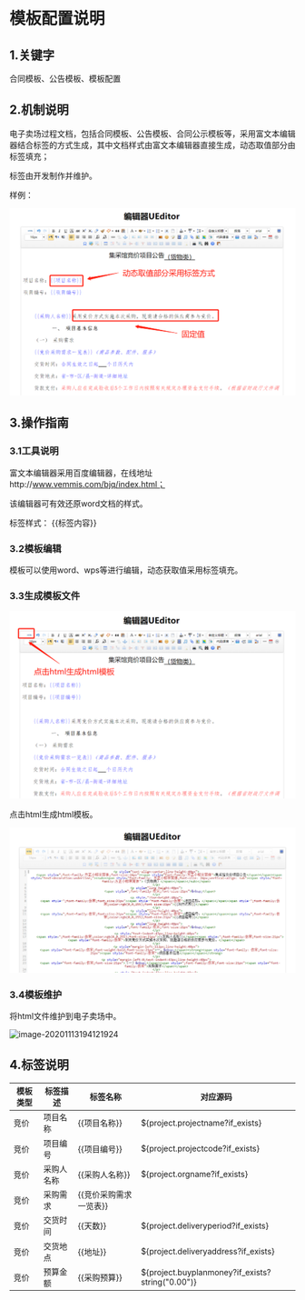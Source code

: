 # 模板配置说明

## 1.关键字

合同模板、公告模板、模板配置

## 2.机制说明

电子卖场过程文档，包括合同模板、公告模板、合同公示模板等，采用富文本编辑器结合标签的方式生成，其中文档样式由富文本编辑器直接生成，动态取值部分由标签填充；

标签由开发制作并维护。

样例：

![image-20201113142249269](./模板配置说明/img/image-20201113142249269.png)

## 3.操作指南

### 3.1工具说明

富文本编辑器采用百度编辑器，在线地址http://www.vemmis.com/bjq/index.html；

该编辑器可有效还原word文档的样式。

标签样式：  {{标签内容}}

### 3.2模板编辑

模板可以使用word、wps等进行编辑，动态获取值采用标签填充。

### 3.3生成模板文件

![image-20201113143106254](./模板配置说明/img/image-20201113143106254.png)

点击html生成html模板。

![image-20201113143209339](模板配置说明/img/image-20201113143209339.png)

### 3.4模板维护

将html文件维护到电子卖场中。

![image-20201113194121924](模板配置说明./img/image-20201113194121924.png)

## 4.标签说明

| 模板类型 | 标签描述   | 标签名称               | 对应源码                                         |
| -------- | ---------- | ---------------------- | ------------------------------------------------ |
| 竞价     | 项目名称   | {{项目名称}}           | ${project.projectname?if_exists}                 |
| 竞价     | 项目编号   | {{项目编号}}           | ${project.projectcode?if_exists}                 |
| 竞价     | 采购人名称 | {{采购人名称}}         | ${project.orgname?if_exists}                     |
| 竞价     | 采购需求   | {{竞价采购需求一览表}} |                                                  |
| 竞价     | 交货时间   | {{天数}}               | ${project.deliveryperiod?if_exists}              |
| 竞价     | 交货地点   | {{地址}}               | ${project.deliveryaddress?if_exists}             |
| 竞价     | 预算金额   | {{采购预算}}           | ${project.buyplanmoney?if_exists?string("0.00")} |

